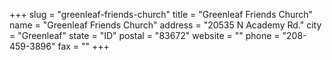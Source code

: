 +++
slug = "greenleaf-friends-church"
title = "Greenleaf Friends Church"
name = "Greenleaf Friends Church"
address = "20535 N Academy Rd."
city = "Greenleaf"
state = "ID"
postal = "83672"
website = ""
phone = "208-459-3896"
fax = ""
+++
